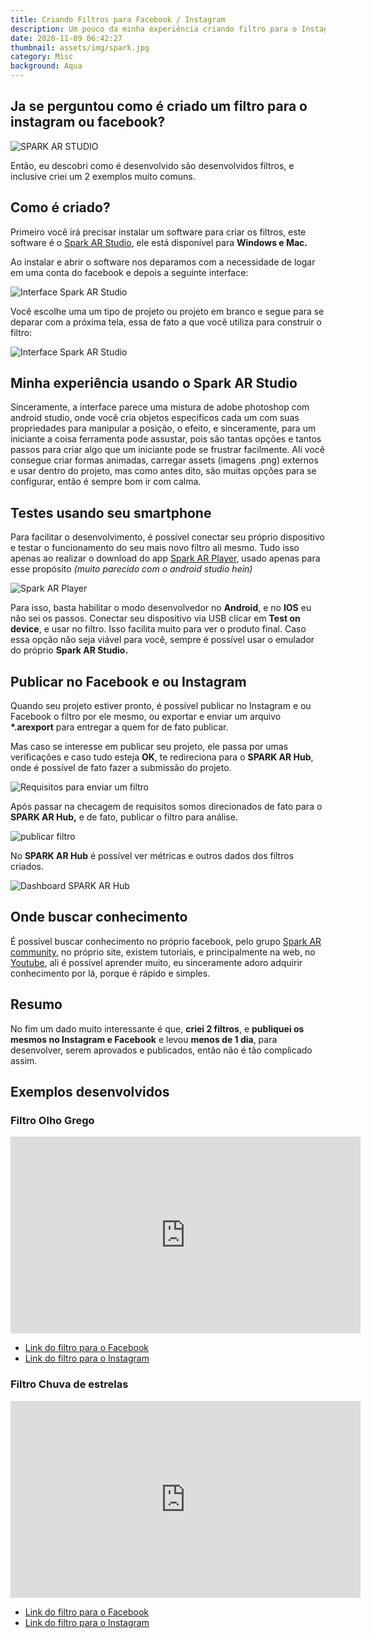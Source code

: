 ```yaml
---
title: Criando Filtros para Facebook / Instagram
description: Um pouco da minha experiência criando filtro para o Instagram e Facebook
date: 2020-11-09 06:42:27
thumbnail: assets/img/spark.jpg
category: Misc
background: Aqua
---
```

## Ja se perguntou como é criado um filtro para o instagram ou facebook?

![SPARK AR STUDIO](assets/img/spark.jpg "SPARK AR STUDIO")

Então, eu descobri como é desenvolvido são desenvolvidos filtros, e inclusive criei um 2 exemplos muito comuns.

## Como é criado?

Primeiro você irá precisar instalar um software para criar os filtros, este software é o [Spark AR Studio](https://sparkar.facebook.com/ar-studio/), ele está disponível para **Windows e Mac.**

Ao instalar e abrir o software nos deparamos com a necessidade de logar em uma conta do facebook e depois a seguinte interface:

![Interface Spark AR Studio](assets/img/screen-shot-2020-11-09-at-19.02.59.png "Interface Spark AR Studio")

Você escolhe uma um tipo de projeto ou projeto em branco e segue para se deparar com a próxima tela, essa de fato a que você utiliza para construir o filtro:

![Interface Spark AR Studio](assets/img/screen-shot-2020-11-09-at-19.14.17.png "Interface Spark AR Studio")

## Minha experiência usando o Spark AR Studio

Sinceramente, a interface parece uma mistura de adobe photoshop com android studio, onde você cria objetos específicos cada um com suas propriedades para manipular a posição, o efeito, e sinceramente, para um iniciante a coisa ferramenta pode assustar, pois são tantas opções e tantos passos para criar algo que um iniciante pode se frustrar facilmente. Ali você consegue criar formas animadas, carregar assets (imagens .png) externos e usar dentro do projeto, mas como antes dito, são muitas opções para se configurar, então é sempre bom ir com calma.

## Testes usando seu smartphone

Para facilitar o desenvolvimento, é possível conectar seu próprio dispositivo e testar o funcionamento do seu mais novo filtro ali mesmo. Tudo isso apenas ao realizar o download do app [Spark AR Player](https://play.google.com/store/apps/details?id=com.facebook.arstudio.player&hl=pt), usado apenas para esse propósito *(muito parecido com o android studio hein)*

![Spark AR Player](assets/img/screen-1.jpg "Spark AR Player")

Para isso, basta habilitar o modo desenvolvedor no **Android**, e no **IOS** eu não sei os passos. Conectar seu dispositivo via USB clicar em **Test on device**, e usar no filtro. Isso facilita muito para ver o produto final. Caso essa opção não seja viável para você, sempre é possível usar o emulador do próprio **Spark AR Studio.**



## Publicar no Facebook e ou Instagram

Quando seu projeto estiver pronto, é possível publicar no Instagram e ou Facebook o filtro por ele mesmo, ou exportar e enviar um arquivo **\*.arexport** para entregar a quem for de fato publicar.

Mas caso se interesse em publicar seu projeto, ele passa por umas verificações e caso tudo esteja **OK**, te redireciona para o **SPARK AR Hub**, onde é possível de fato fazer a submissão do projeto.

![Requisitos para enviar um filtro](assets/img/screen-shot-2020-11-09-at-19.42.13.png "Requisitos para enviar um filtro")

Após passar na checagem de requisitos somos direcionados de fato para o **SPARK AR Hub,** e de fato, publicar o filtro para análise.

![publicar filtro](assets/img/screen-shot-2020-11-09-at-19.47.33.png "publicar filtro")

No **SPARK AR Hub** é possível ver métricas e outros dados dos filtros criados.

![Dashboard SPARK AR Hub](assets/img/screen-shot-2020-11-09-at-19.48.27.png "Dashboard SPARK AR Hub")

## Onde buscar conhecimento

É possível buscar conhecimento no próprio facebook, pelo grupo [Spark AR community](https://www.facebook.com/groups/SparkARcommunity/), no próprio site, existem tutoriais, e principalmente na web, no [Youtube](https://www.youtube.com/results?search_query=SPARK+AR), ali é possível aprender muito, eu sinceramente adoro adquirir conhecimento por lá, porque é rápido e simples. 

## Resumo

No fim um dado muito interessante é que, **criei 2 filtros**, e **publiquei os mesmos no Instagram e Facebook** e levou **menos de 1 dia**, para desenvolver, serem aprovados e publicados, então não é tão complicado assim.



## Exemplos desenvolvidos

### Filtro Olho Grego

<iframe width="560" height="315" src="https://www.youtube.com/embed/G-2IhpBUeGg" frameborder="0" allow="accelerometer; autoplay; clipboard-write; encrypted-media; gyroscope; picture-in-picture" allowfullscreen></iframe>

* [Link do filtro para o Facebook](https://www.facebook.com/fbcameraeffects/tryit/363961014821427/)
* [Link do filtro para o Instagram](https://www.instagram.com/ar/363961014821427/)

### Filtro Chuva de estrelas

<iframe width="560" height="315" src="https://www.youtube.com/embed/F3kTaS4SHts" frameborder="0" allow="accelerometer; autoplay; clipboard-write; encrypted-media; gyroscope; picture-in-picture" allowfullscreen></iframe>

* [Link do filtro para o Facebook](https://www.facebook.com/fbcameraeffects/tryit/386881662457254/)
* [Link do filtro para o Instagram](https://www.instagram.com/ar/386881662457254/)